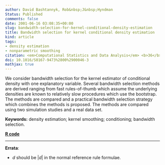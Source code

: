 ```yaml
---
author: David Bashtannyk, Rob&nbsp;J&nbsp;Hyndman
Status: Published
comments: false
date: 2001-06-16 03:08:35+00:00
slug: bandwidth-selection-for-kernel-conditional-density-estimation
title: Bandwidth selection for kernel conditional density estimation
kind: article
tags:
- density estimation
- nonparametric smoothing
citation: <em>Computational Statistics and Data Analysis</em> <b>36</b>(3), 279-298
doi: 10.1016/S0167-9473%2800%2900046-3
mathjax: true
---
```


We consider bandwidth selection for the kernel estimator of conditional density with one explanatory variable. Several bandwidth selection methods are derived ranging from fast rules-of-thumb which assume the underlying densities are known to relatively slow procedures which use the bootstrap. The methods are compared and a practical bandwidth selection strategy which combines the methods is proposed. The methods are compared using two simulation studies and a real data set.

**Keywords:** density estimation; kernel smoothing; conditioning; bandwidth selection.

**[R code](http://pkg.robjhyndman.com/hdrcde/)**


* * *


**Errata**:
	
  * $d$ should be $|d|$ in the normal reference rule formulae.


